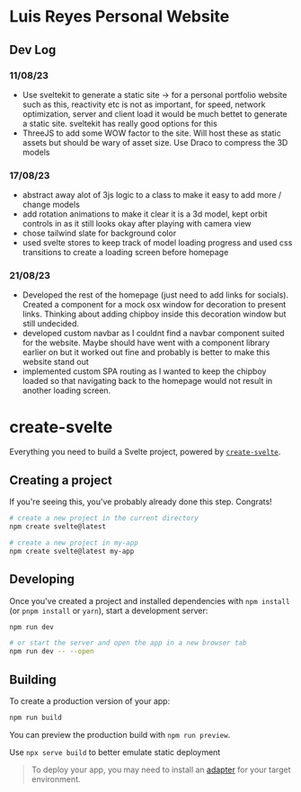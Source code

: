 # Luis Reyes Personal Website

## Dev Log

### 11/08/23

- Use sveltekit to generate a static site -> for a personal portfolio website such as this, reactivity etc is not as important, for speed, network optimization, server and client load it would be much bettet to generate a static site. sveltekit has really good options for this
- ThreeJS to add some WOW factor to the site. Will host these as static assets but should be wary of asset size. Use Draco to compress the 3D models

### 17/08/23

- abstract away alot of 3js logic to a class to make it easy to add more / change models
- add rotation animations to make it clear it is a 3d model, kept orbit controls in as it still looks okay after playing with camera view
- chose tailwind slate for background color
- used svelte stores to keep track of model loading progress and used css transitions to create a loading screen before homepage

### 21/08/23
- Developed the rest of the homepage (just need to add links for socials). Created a component for a mock osx window for decoration to present links. Thinking about adding chipboy inside this decoration window but still undecided.
- developed custom navbar as I couldnt find a navbar component suited for the website. Maybe should have went with a component library earlier on but it worked out fine and probably is better to make this website stand out
- implemented custom SPA routing as I wanted to keep the chipboy loaded so that navigating back to the homepage would not result in another loading screen.

# create-svelte

Everything you need to build a Svelte project, powered by [`create-svelte`](https://github.com/sveltejs/kit/tree/master/packages/create-svelte).

## Creating a project

If you're seeing this, you've probably already done this step. Congrats!

```bash
# create a new project in the current directory
npm create svelte@latest

# create a new project in my-app
npm create svelte@latest my-app
```

## Developing

Once you've created a project and installed dependencies with `npm install` (or `pnpm install` or `yarn`), start a development server:

```bash
npm run dev

# or start the server and open the app in a new browser tab
npm run dev -- --open
```

## Building

To create a production version of your app:

```bash
npm run build
```

You can preview the production build with `npm run preview`.

Use `npx serve build` to better emulate static deployment

> To deploy your app, you may need to install an [adapter](https://kit.svelte.dev/docs/adapters) for your target environment.
